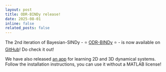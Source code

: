 ```yaml
---
layout: post
title: ODR-BINDy release!
date: 2025-08-01
inline: false
related_posts: false
---
```


The 2nd iteration of Bayesian-SINDy - :star: [ODR-BINDy](https://github.com/llfung/ODR-BINDy) :star: - is now available on [GitHub](https://github.com/llfung/ODR-BINDy)! Do check it out!

We have also released [an app](https://github.com/llfung/ODR-BINDy-MATLABApp) for learning 2D and 3D dynamical systems. Follow the installation instructions, you can use it without a MATLAB license!
